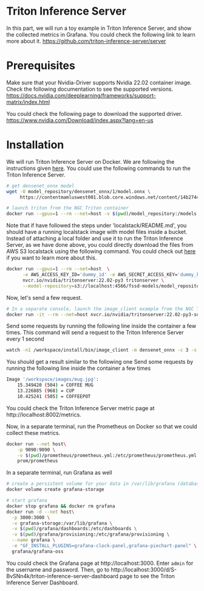 # Triton Inference Server

In this part, we will run a toy example in Triton Inference Server, and show the collected metrics in Grafana. You could 
check the following link to learn more about it.
https://github.com/triton-inference-server/server

# Prerequisites

Make sure that your Nvidia-Driver supports Nvidia 22.02 container image. Check the following documentation to see the supported versions.
https://docs.nvidia.com/deeplearning/frameworks/support-matrix/index.html

You could check the following page to download the supported driver.
https://www.nvidia.com/Download/index.aspx?lang=en-us

# Installation

We will run Triton Inference Server on Docker. We are following the instructions given [here](https://github.com/triton-inference-server/server#serve-a-model-in-3-easy-steps).
You could use the following commands to run the Triton Inference Server.

```bash
# get densenet_onnx model
wget -O model_repository/densenet_onnx/1/model.onnx \
     https://contentmamluswest001.blob.core.windows.net/content/14b2744cf8d6418c87ffddc3f3127242/9502630827244d60a1214f250e3bbca7/08aed7327d694b8dbaee2c97b8d0fcba/densenet121-1.2.onnx

# launch triton from the NGC Triton container
docker run --gpus=1 --rm --net=host -v $(pwd)/model_repository:/models nvcr.io/nvidia/tritonserver:22.02-py3 tritonserver --model-repository=/models
```

Note that if have followed the steps under 'localstack/README.md', you should have a running localstack image with model files inside a bucket. Instead of attaching a local
folder and use it to run the Triton Inference Server, as we have done above, you could directly download the files from AWS S3 localstack using the following command. You
could check out [here](https://github.com/triton-inference-server/server/blob/main/docs/user_guide/model_repository.md#model-repository-locations
) if you want to learn more about this.

```bash
docker run --gpus=1 --rm --net=host  \
      -e AWS_ACCESS_KEY_ID='dummy_id' -e AWS_SECRET_ACCESS_KEY='dummy_key'  \
      nvcr.io/nvidia/tritonserver:22.02-py3 tritonserver \
      --model-repository=s3://localhost:4566/fssd-models/model_repository
```

Now, let's send a few request.
```bash
# In a separate console, launch the image_client example from the NGC Triton SDK container
docker run -it --rm --net=host nvcr.io/nvidia/tritonserver:22.02-py3-sdk
```

Send some requests by running the following line inside the container a few times. This command will send a request
to the Triton Inference Server every 1 second
```bash
watch -n1 /workspace/install/bin/image_client -m densenet_onnx -c 3 -s INCEPTION /workspace/images/mug.jpg
```

You should get a result similar to the following one
Send some requests by running the following line inside the container a few times
```bash
Image '/workspace/images/mug.jpg':
    15.349420 (504) = COFFEE MUG
    13.226885 (968) = CUP
    10.425241 (505) = COFFEEPOT
```

You could check the Triton Inference Server metric page at http://localhost:8002/metrics.

Now, in a separate terminal, run the Prometheus on Docker so that we could collect these metrics.

```bash
docker run --net host\
    -p 9090:9090 \
    -v $(pwd)/prometheus/prometheus.yml:/etc/prometheus/prometheus.yml \
    prom/prometheus
```

In a separate terminal, run Grafana as well
```bash
# create a persistent volume for your data in /var/lib/grafana (database and plugins)
docker volume create grafana-storage

# start grafana
docker stop grafana && docker rm grafana
docker run -d --net host\
  -p 3000:3000 \
  -v grafana-storage:/var/lib/grafana \
  -v $(pwd)/grafana/dashboards:/etc/dashboards \
  -v $(pwd)/grafana/provisioning:/etc/grafana/provisioning \
  --name grafana \
  -e "GF_INSTALL_PLUGINS=grafana-clock-panel,grafana-piechart-panel" \
  grafana/grafana-oss
```

You could check the Grafana page at http://localhost:3000. Enter `admin` for the username and password. Then, 
go to http://localhost:3000/d/S-BvSNn4k/triton-inference-server-dashboard page to see the Triton Inference Server Dashboard.


